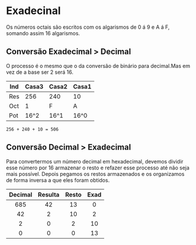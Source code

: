 # Exadecinal

Os números octais são escritos com os algarismos de 0 á 9 e A á F, somando assim 16 algarismos.

## Conversão Exadecimal > Decimal

O processo é o mesmo que o da conversão de binário para decimal.Mas em vez de a base ser 2 será 16.

| Ind |Casa3|Casa2|Casa1|
| --- | --- | --- | --- |
| Res | 256 | 240 |  10 |
| Oct |  1  |  F  | A   |
| Pot |16^2 |16^1 |16^0 |

`256 + 240 + 10 = 506`

## Conversão Decimal > Exadecimal

Para convertermos um número decimal em hexadecimal, devemos dividir esse número por 16 armazenar o resto e refazer esse processo até não seja mais possível. Depois pegamos os restos armazenados e os organizamos de forma inversa a que eles foram obtidos.

|Decimal|Resulta| Resto |  Exad |
| :---: | :---: | :---: | :---: |
|  685  |  42   |  13   |   0   |
|  42   |   2   |  10   |   2   |
|   2   |   0   |   2   |  10   |
|   0   |   0   |   0   |  13   |
